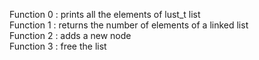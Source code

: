 Function 0 : prints all the elements of lust_t list  
Function 1 : returns the number of elements of a linked list  
Function 2 : adds a new node  
Function 3 : free the list  
